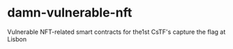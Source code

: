 # damn-vulnerable-nft
Vulnerable NFT-related smart contracts for the1st CsTF's capture the flag at Lisbon
